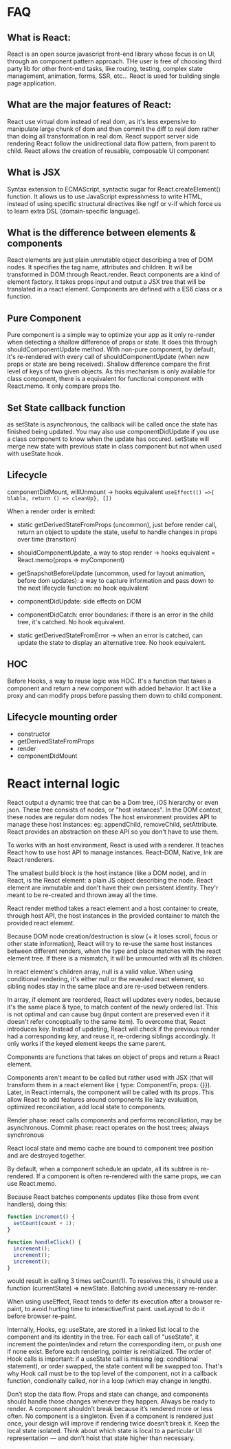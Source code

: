 # FAQ

## What is React:

React is an open source javascript front-end library whose focus is on UI, through an component pattern approach. THe user is free of choosing third party lib for other front-end tasks, like routing, testing, complex state management, animation, forms, SSR, etc... React is used for building single page application.

## What are the major features of React:

React use virtual dom instead of real dom, as it's less expensive to manipulate large chunk of dom and then commit the diff to real dom rather than doing all transformation in real dom.
React support server side rendering
React follow the unidirectional data flow pattern, from parent to child.
React allows the creation of reusable, composable UI component

## What is JSX

Syntax extension to ECMAScript, syntactic sugar for React.createElement() function. It allows us to use JavaScript expressivness to write HTML, instead of using specific structural directives like ngIf or v-if which force us to learn extra DSL (domain-specific language).

## What is the difference between elements & components

React elements are just plain unmutable object describing a tree of DOM nodes. It specifies the tag name, attributes and children. It will be transformed in DOM through React.render.
React components are a kind of element factory. It takes props input and output a JSX tree that will be translated in a react element. Components are defined with a ES6 class or a function.

## Pure Component

Pure component is a simple way to optimize your app as it only re-render when detecting a shallow difference of props or state. It does this through shouldComponentUpdate method. With non-pure component, by default, it's re-rendered with every call of shouldComponentUpdate (when new props or state are being received). Shallow difference compare the first level of keys of two given objects.
As this mechanism is only available for class component, there is a equivalent for functional component with React.memo. It only compare props tho.

## Set State callback function

as setState is asynchronous, the callback will be called once the state has finished being updated. You may also use componentDidUpdate if you use a class component to know when the update has occured.
setState will merge new state with previous state in class component but not when used with useState hook.

## Lifecycle

componentDidMount, willUnmount -> hooks equivalent `useEffect(() =>{ blabla, return () => cleanUp}, [])`

When a render order is emited:

- static getDerivedStateFromProps (uncommon), just before render call, return an object to update the state, useful to handle changes in props over time (transition)
- shouldComponentUpdate, a way to stop render -> hooks equivalent = React.memo(props => myComponent)
- getSnapshotBeforeUpdate (uncommon, used for layout animation, before dom updates): a way to capture information and pass down to the next lifecycle function: no hook equivalent
- componentDidUpdate: side effects on DOM

- componentDidCatch: error boundaries: if there is an error in the child tree, it's catched. No hook equivalent.
- static getDerivedStateFromError -> when an error is catched, can update the state to display an alternative tree. No hook equivalent.

## HOC

Before Hooks, a way to reuse logic was HOC. It's a function that takes a component and return a new component with added behavior. It act like a proxy and can modify props before passing them down to child component.

## Lifecycle mounting order

- constructor
- getDerivedStateFromProps
- render
- componentDidMount

# React internal logic

React output a dynamic tree that can be a Dom tree, iOS hierarchy or even json.
These tree consists of nodes, or "host instances". In the DOM context, these nodes are regular dom nodes
The host environment provides API to manage these host instances: eg: appendChild, removeChild, setAttribute.
React provides an abstraction on these API so you don't have to use them.

To works with an host environment, React is used with a renderer. It teaches React how to use host API to manage instances.
React-DOM, Native, Ink are React renderers.

The smallest build block is the host instance (like a DOM node), and in React, is the React element: a plain JS object describing the node.
React element are immutable and don't have their own persistent identity. They'r meant to be re-created and thrown away all the time.

React render method takes a react element and a host container to create, through host API, the host instances in the provided container to match the provided react element.

Because DOM node creation/destruction is slow (+ it loses scroll, focus or other state information), React will try to re-use the same host instances between different renders, when the type and place matches with the react element tree. If there is a mismatch, it will be unmounted with all its children.

In react element's children array, null is a valid value. When using conditional rendering, it's either null or the revealed react element, so sibling nodes stay in the same place and are re-used between renders.

In array, if element are reordered, React will updates every nodes, because it's the same place & type, to match content of the newly ordered list. This is not optimal and can cause bug (input content are preserved even if it doesn't refer conceptually to the same item). To overcome that, React introduces key. Instead of updating, React will check if the previous render had a corresponding key, and reuse it, re-ordering siblings accordingly. It only works if the keyed element keeps the same parent.

Components are functions that takes on object of props and return a React element.

Components aren't meant to be called but rather used with JSX (that will transform them in a react element like { type: ComponentFn, props: {}}). Later, in React internals, the component will be called with its props. This allow React to add features around components lile lazy evaluation, optimized reconciliation, add local state to components.

Render phase: react calls components and performs reconcilliation, may be asynchronous.
Commit phase: react operates on the host trees; always synchronous

React local state and memo cache are bound to component tree position and are destroyed together.

By default, when a component schedule an update, all its subtree is re-rendered. If a component is often re-rendered with the same props, we can use React.memo.

Because React batches components updates (like those from event handlers),
doing this:

```javascript
function increment() {
  setCount(count + 1);
}

function handleClick() {
  increment();
  increment();
  increment();
}
```

would result in calling 3 times setCount(1). To resolves this, it should use a function (currentState) => newState.
Batching avoid unecessary re-render.

When using useEffect, React tends to defer its execution after a browser re-paint, to avoid hurting time to interactive/first paint. useLayout to do it before browser re-paint.

Internally, Hooks, eg: useState, are stored in a linked list local to the component and its identity in the tree. For each call of "useState", it increment the pointer/index and return the corresponding item, or push one if none exist. Before each rendering, pointer is reinitialized. The order of Hook calls is important: if a useState call is missing (eg: conditional statement), or order swapped, the state content will be swapped too. That's why Hook call must be to the top level of the component, not in a callback function, condionally called, nor in a loop (which may change in length).

Don’t stop the data flow. Props and state can change, and components should handle those changes whenever they happen.
Always be ready to render. A component shouldn’t break because it’s rendered more or less often.
No component is a singleton. Even if a component is rendered just once, your design will improve if rendering twice doesn’t break it.
Keep the local state isolated. Think about which state is local to a particular UI representation — and don’t hoist that state higher than necessary.
